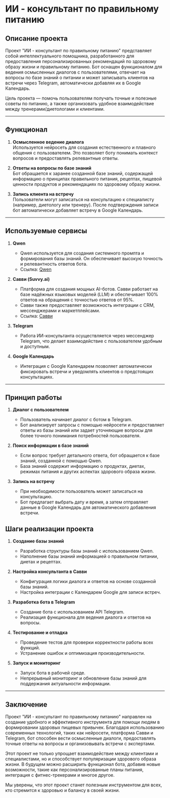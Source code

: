 # ИИ - консультант по правильному питанию

## Описание проекта

Проект "ИИ - консультант по правильному питанию" представляет собой интеллектуального помощника, разработанного для предоставления персонализированных рекомендаций по здоровому образу жизни и правильному питанию. Бот оснащен функционалом для ведения осмысленных диалогов с пользователями, отвечает на вопросы по базе знаний о питании и может записывать клиентов на встречи через Telegram, автоматически добавляя их в Google Календарь.

Цель проекта — помочь пользователям получать точные и полезные советы по питанию, а также организовать удобное взаимодействие между тренерами/диетологами и клиентами.

---

## Функционал

1. **Осмысленное ведение диалога**  
   Используется нейросеть для создания естественного и плавного общения с пользователем. Это позволяет боту понимать контекст вопросов и предоставлять релевантные ответы.
   
2. **Ответы на вопросы по базе знаний**  
   Бот обращается к заранее созданной базе знаний, содержащей информацию о принципах правильного питания, рецептах, пищевой ценности продуктов и рекомендациях по здоровому образу жизни.

3. **Запись клиента на встречу**  
   Пользователи могут записаться на консультацию к специалисту (например, диетологу или тренеру). После подтверждения записи бот автоматически добавляет встречу в Google Календарь.

---

## Используемые сервисы

1. **Qwen**  
   - Qwen используется для создания системного промпта и формирования базы знаний. Он обеспечивает высокую точность и релевантность ответов бота.  
   - Ссылка: [Qwen](https://qwen.com)

2. **Савви (Suvvy.ai)**  
   - Платформа для создания мощных AI-ботов. Савви работает на базе надёжных языковых моделей (LLM) и обеспечивает 100% ответов на обращения с точностью ответов от 95%.  
   - Савви также предоставляет возможность интеграции с CRM, мессенджерами и маркетплейсами.  
   - Ссылка: [Савви](https://suvvy.ai/)

3. **Telegram**  
   - Работа ИИ-консультанта осуществляется через мессенджер Telegram, что делает взаимодействие с пользователем удобным и доступным.  

4. **Google Календарь**  
   - Интеграция с Google Календарем позволяет автоматически фиксировать встречи и уведомлять клиентов о предстоящих консультациях.

---

## Принцип работы

1. **Диалог с пользователем**  
   - Пользователь начинает диалог с ботом в Telegram.  
   - Бот анализирует запросы с помощью нейросети и предоставляет ответы из базы знаний или задает уточняющие вопросы для более точного понимания потребностей пользователя.

2. **Поиск информации в базе знаний**  
   - Если вопрос требует детального ответа, бот обращается к базе знаний, созданной с помощью Qwen.  
   - База знаний содержит информацию о продуктах, диетах, режимах питания и других аспектах здорового образа жизни.

3. **Запись на встречу**  
   - При необходимости пользователь может записаться на консультацию.  
   - Бот предлагает выбрать дату и время, а затем отправляет данные в Google Календарь для автоматического добавления встречи.

## Шаги реализации проекта

1. **Создание базы знаний**  
   - Разработка структуры базы знаний с использованием Qwen.  
   - Наполнение базы знаний информацией о правильном питании, диетах и рецептах.

2. **Настройка консультанта в Савви**  
   - Конфигурация логики диалога и ответов на основе созданной базы знаний.  
   - Настройка интеграции с Календарем Google для записи встреч.

3. **Разработка бота в Telegram**  
   - Создание бота с использованием API Telegram.  
   - Реализация функционала для ведения диалога и ответов на вопросы.

6. **Тестирование и отладка**  
   - Проведение тестов для проверки корректности работы всех функций.  
   - Устранение ошибок и оптимизация производительности.

7. **Запуск и мониторинг**  
   - Запуск бота в рабочей среде.  
   - Непрерывный мониторинг и обновление базы знаний для поддержания актуальности информации.

---

## Заключение

Проект "ИИ - консультант по правильному питанию" направлен на создание удобного и эффективного инструмента для помощи людям в формировании здоровых пищевых привычек. Благодаря использованию современных технологий, таких как нейросети, платформа Савви и Telegram, бот способен вести осмысленные диалоги, предоставлять точные ответы на вопросы и организовывать встречи с экспертами.

Этот проект не только упрощает взаимодействие между клиентами и специалистами, но и способствует популяризации здорового образа жизни. В будущем можно расширить функционал бота, добавив новые возможности, такие как персонализированные планы питания, интеграция с фитнес-трекерами и многое другое. 

Мы уверены, что этот проект станет полезным инструментом для всех, кто стремится к здоровью и балансу в своей жизни.
